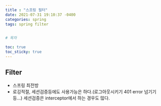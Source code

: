 ```yaml
---
title : "스프링 필터"
date: 2021-07-31 19:10:37 -0400 
categories: spring
tags: spring filter
 

# 목차

toc: true  
toc_sticky: true
---
```


## Filter 
- 스프링 최전방
- 로깅적절, 세션검증등에도 사용가능은 하다.(로그아웃시키기 401 error 넘기기등...) 세션검증은 interceptor에서 하는 경우도 많다. 